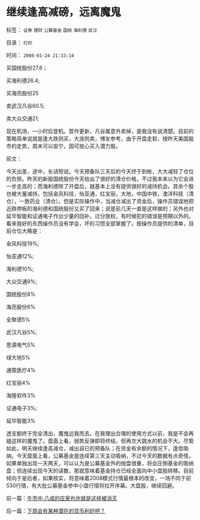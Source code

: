 # 继续逢高减磅，远离魔鬼

标签： `证券` `理财` `公募基金` `国统` `海利德` `武汉` 

目录： `打印`

时间： `2008-01-24 21:33:14`

买国统股份27.6；

买海利德26.4;

买海亮股份25

卖武汉凡谷60.5;

卖大众交通21;

现在机场，一小时后登机。暂作更新，凡谷属意外卖掉，是我没有说清楚。目前的策略简单说就是逢大跌则买，大涨则卖，博友参考。由于开盘走软，按昨天美国股市的走势，周末可以安宁，固可放心买入潜力股。

前文：

今天出差，途中，长话短说。今天预备队三天后的今天终于到帐，大大减轻了仓位的负担。昨天的新股国统股份今天给出了很好的清仓价格，不过我本来以为它会进一步走高的；而海利德除了开盘后，就基本上没有提供很好的减持机会。其余个股也被大量减持，包括金风科技，怡亚通，红宝丽，大地，中国中铁，澳洋科技（清仓），一致药业（清仓）。但是实际操作中，当减仓减出了资金后，操作员错误地把近跌停板的海利德和国统股份又买了回来；说是前几天一直是这样做的；另外也对延华智能和证通电子作出少量的回补。过分放权，有时侯犯的错误是预期以外的。看来我好的东西操作员没有学会，坏的习惯全部掌握了。按操作员提供的清单，目前仓位大略是：

金风科技19%;

怡亚通12%;

海利德10%;

大众交通9%;

国统股份8%

海亮股份6%

全聚德5%

武汉凡谷5%;

思源电气5%

绿大地5%

通策医疗4%

红宝丽4%

海隆软件3%

证通电子3%;

延华智能3%

透支额终于完全清出，魔鬼远我而去。在我理出合理的使用方式以前，我是不会再碰这样的魔鬼了。盘面上看，弱势反弹即将终结，但再次大跳水的机会不大。尽管如此，明天继续逢高减仓，减出自已的预备队；在资金有余额的情况下，逢低吸纳。今天盘面上看，公募基金是连续第三天主动吸纳，不过今天的数据有点奇怪，如果单独出现一天两天，可以认为是公募基金外的抛盘很重，将会压倒基金的吸纳盘；但连续出现今天的读数，那就意味着基金持仓已经全面向中小盘股转移。目前倾向于是后者，如果核实，将意味着2008模式行情最根本的改变，一场不同于前530行情，有大批公募基金参中小盘行情将拉开序幕。大盘股，继续回避。



前一篇：[牛市中,八成的庄家也许就是这样被消灭](../../../2008/1/23/牛市中,八成的庄家也许就是这样被消灭.md)

后一篇：[下周会有某种潜在的货币利好吧？](../../../2008/1/25/下周会有某种潜在的货币利好吧？.md)